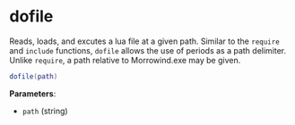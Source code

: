 # dofile
<div class="search_terms" style="display: none">dofile</div>

<!---
	This file is autogenerated. Do not edit this file manually. Your changes will be ignored.
	More information: https://github.com/MWSE/MWSE/tree/master/docs
-->

Reads, loads, and excutes a lua file at a given path. Similar to the `require` and `include` functions, `dofile` allows the use of periods as a path delimiter. Unlike `require`, a path relative to Morrowind.exe may be given.

```lua
dofile(path)
```

**Parameters**:

* `path` (string)

